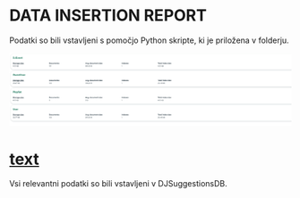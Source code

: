 # DATA INSERTION REPORT

Podatki so bili vstavljeni s pomočjo Python skripte, ki je priložena v folderju.

![alt text]({A635AFA6-A114-4DE7-9AF2-4CCA564411DB}.png)

# [text](push-dummy-data.py)

Vsi relevantni podatki so bili vstavljeni v DJSuggestionsDB.